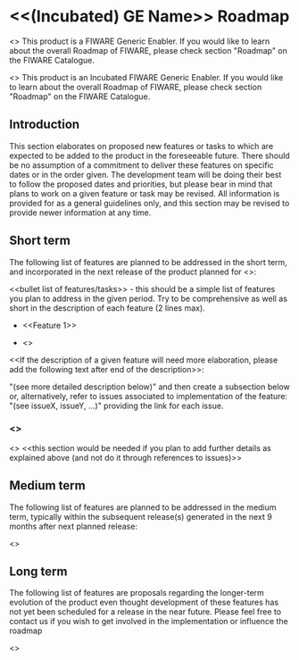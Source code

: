 # <<(Incubated) GE Name>> Roadmap

<<Use this for full member GEs>> This product is a FIWARE Generic Enabler. If
you would like to learn about the overall Roadmap of FIWARE, please check
section "Roadmap" on the FIWARE Catalogue.

<<Use this for Incubated GEs>> This product is an Incubated FIWARE Generic
Enabler. If you would like to learn about the overall Roadmap of FIWARE, please
check section "Roadmap" on the FIWARE Catalogue.

## Introduction

This section elaborates on proposed new features or tasks to which are expected
to be added to the product in the foreseeable future. There should be no
assumption of a commitment to deliver these features on specific dates or in the
order given. The development team will be doing their best to follow the
proposed dates and priorities, but please bear in mind that plans to work on a
given feature or task may be revised. All information is provided for as a
general guidelines only, and this section may be revised to provide newer
information at any time.

## Short term

The following list of features are planned to be addressed in the short term,
and incorporated in the next release of the product planned for <<date>>:

<<bullet list of features/tasks>> - this should be a simple list of features you
plan to address in the given period. Try to be comprehensive as well as short in
the description of each feature (2 lines max).

-   <<Feature 1>>

-   <<Feature n>>

<<If the description of a given feature will need more elaboration, please add
the following text after end of the description>>:

"(see more detailed description below)" and then create a subsection below or,
alternatively, refer to issues associated to implementation of the feature:
"(see issueX, issueY, ...)" providing the link for each issue.

### <<Feature n>>

<<subsections providing more details of selected features if needed>> <<this
section would be needed if you plan to add further details as explained above
(and not do it through references to issues)>>

## Medium term

The following list of features are planned to be addressed in the medium term,
typically within the subsequent release(s) generated in the next 9 months after
next planned release:

<<Complete this section following the same structure as described for short term roadmap>>

## Long term

The following list of features are proposals regarding the longer-term evolution
of the product even thought development of these features has not yet been
scheduled for a release in the near future. Please feel free to contact us if
you wish to get involved in the implementation or influence the roadmap

<<Complete this section following the same structure as described for shory term roadmap>>
